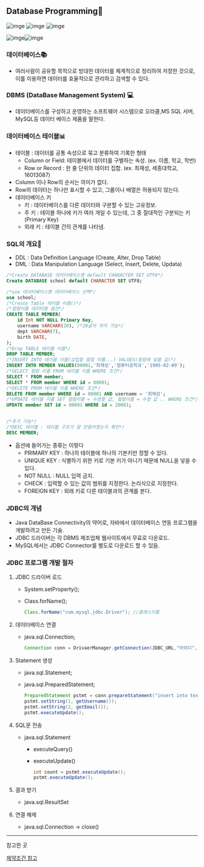 ## Database Programming:green_book:

![imge](https://img.shields.io/badge/ProjectType-Lecture-green)  ![imge](https://img.shields.io/badge/Language-Java-yellow)  ![imge](https://img.shields.io/badge/Tools-IntelliJ-blue)

![imge](https://img.shields.io/badge/Language-SQL-orange)![imge](https://img.shields.io/badge/Tools-MySQL-blue)

### 데이터베이스:books:

- 여러사람이 공유할 목적으로 방대한 데이터를 체계적으로 정리하여 저장한 것으로, 이를 이용하면 데이터를 효율적으로 관리하고 검색할 수 있다.

### DBMS (DataBase Management System) :computer:

- 데이터베이스를 구성하고 운영하는 소프트웨어 시스템으로 오라클,MS SQL 서버, MySQL등 데이터 베이스 제품을 말한다.

### 데이터베이스 테이블:bar_chart:

- 테이블 : 데이터를 공통 속성으로 묶고 분류하여 기록한 형태
  - Column or Field: 테이블에서 데이터를 구별하는 속성. (ex. 이름, 학교, 학번)
  - Row or Record : 한 줄 단위의 데이터 집합. (ex. 최재성, 세종대학교, 16013087)
- Column 이나 Row의 순서는 의미가 없다.
- Row의 데이터는 하나만 표시할 수 있고, 그룹이나 배열은 허용되지 않는다.
- 데이터베이스 키
  - 키 : 데이터베이스를 다른 데이터와 구분할 수 있는 고유정보.
  - 주 키 : 테이블 하나에 키가 여러 개일 수 있는데, 그 중 절대적인 구분되는 키(Primary Key)
  - 외래 키 : 테이블 간의 관계를 나타냄.

### SQL의 개요:page_facing_up:

- DDL : Data Definition Language (Create, Alter, Drop Table)
- DML : Data Manipulation Language (Select, Insert, Delete, Updata)

```sql
/*Create DATABASE 데이터베이스명 default CHARACTER SET UTF8*/
Create DATABASE school default CHARACTER SET UTF8; 

/*use 데이터베이스명 데이터베이스 선택*/
use school;
/*Create Table 테이블 이름()*/
/*컬럼이름 데이터형 옵션*/
CREATE TABLE MEMBER(
	id Int NOT NULL Primary Key,
    username VARCHAR(20), /*20글자 까지 가능*/
    dept VARCHAR(7),
    birth DATE,
);
/*Drop TABLE 테이블 이름*/
DROP TABLE MEMBER;
/*INSERT INTO 테이블 이름(삽입할 컬럼 이름...) VALUES(컬럼에 넣을 값)*/
INSERT INTO MEMBER VALUES(00001,'최재성','컴퓨터공학과','1995-02-09');
/*SELECT 컬럼 이름 FROM 테이블 이름 WHERE 조건*/
SELECT * FROM member;
SELECT * FROM member WHERE id = 00001;
/*DELETE FROM 테이블 이름 WHERE 조건*/
DELETE FROM member WHERE id = 00001 AND username = '최재성';
/*UPDATE 테이블 이름 SET 컬럼이름 = 수정할 값, 컬럼이름 = 수정 값 .. WHERE 조건*/
UPDATE member SET id = 00001 WHERE id = 20001;


/*추가 기능*/
/*DESC 테이블 : 테이블 구조가 잘 만들어졌는지 확인*/
DESC MEMBER; 
```

- 옵션에 들어가는 종류는 이렇다
  - PRIMARY KEY : 하나의 테이블에 하나의 기본키만 정할 수 있다.
  - UNIQUE KEY : 식별하기 위한 키로 기본 키가 아니기 때문에 NULL을 넣을 수 있다.
  - NOT NULL : NULL 입력 금지.
  - CHECK : 입력할 수 있는 값의 범위를 지정한다. 논리식으로 지정한다.
  - FOREIGN KEY : 외래 키로 다른 테이블과의 관계를 본다.

### JDBC의 개념

- Java DataBase Connectivity의 약어로, 자바에서 데이터베이스 연동 프로그램을 개발하려고 만든 기술.
- JDBC 드라이버는 각 DBMS 제조업체 웹사이트에서 무료로 다운로드.
- MySQL에서는 JDBC Connector를 별도로 다운로드 할 수 있음.

### JDBC 프로그램 개발 절차

1. JDBC 드라이버 로드

   - System.setProperty();

   - Class.forName();

     ```java
     Class.forName("com.mysql.jdbc.Driver"); //클래스이름
     ```

2. 데이터베이스 연결

   - java.sql.Connection;

     ```java
     Connection conn = DrivaerManager.getConnection(JDBC_URL,"아이디","비밀번호")
     ```

3. Statement 생성

   - java.sql.Statement;

   - java.sql.PreparedStatement;

     ```java
     PreparedStatement pstmt = conn.prepareStatement("insert into test values(?,?)");
     pstmt.setString(1, getUsername());
     pstmt.setString(2, getEmail());
     pstmt.executeUpdate();
     ```

4. SQL문 전송

   - java.sql.Statement

     - executeQuery()

     - executeUpdate()

       ```java
       int count = pstmt.executeUpdate();
       pstmt.executeUpdate();
       ```

5. 결과 받기

   - java.sql.ResultSet

6. 연결 해제

   - java.sql.Connection -> close()

---

참고한 곳

[제약조건 참고](https://hyeonstorage.tistory.com/291)